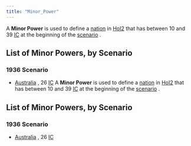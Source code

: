 ```yaml
---
title: "Minor_Power"
---
```


A **Minor Power** is used to define a
[nation](/index.php?title=Nation&action=edit&redlink=1 "Nation (page does not exist)")
in [HoI2](/HoI2 "HoI2") that has between 10 and 39 [IC](/IC "IC") at the
beginning of the
[scenario](/index.php?title=Scenario&action=edit&redlink=1 "Scenario (page does not exist)")
.

##    List of Minor Powers, by Scenario 

###  1936 Scenario 

-   [Australia](/Australia "Australia") , 26 [IC](/IC "IC")
A **Minor Power** is used to define a
[nation](/index.php?title=Nation&action=edit&redlink=1 "Nation (page does not exist)")
in [HoI2](/HoI2 "HoI2") that has between 10 and 39 [IC](/IC "IC") at the
beginning of the
[scenario](/index.php?title=Scenario&action=edit&redlink=1 "Scenario (page does not exist)")
.

##    List of Minor Powers, by Scenario 

###  1936 Scenario 

-   [Australia](/Australia "Australia") , 26 [IC](/IC "IC")
